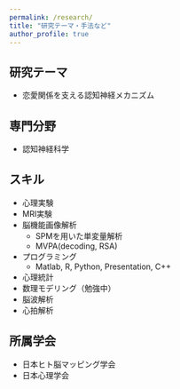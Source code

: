 ```yaml
---
permalink: /research/
title: "研究テーマ・手法など"
author_profile: true
---
```


## 研究テーマ

- 恋愛関係を支える認知神経メカニズム

## 専門分野

- 認知神経科学

## スキル
- 心理実験
- MRI実験
- 脳機能画像解析
  - SPMを用いた単変量解析
  - MVPA(decoding, RSA) 
- プログラミング
  - Matlab, R, Python, Presentation, C++
- 心理統計
- 数理モデリング（勉強中）
- 脳波解析
- 心拍解析

## 所属学会
- 日本ヒト脳マッピング学会
- 日本心理学会
